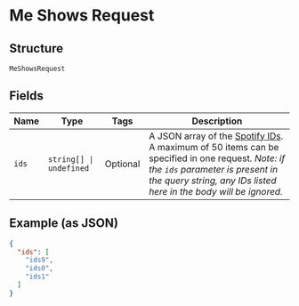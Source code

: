
# Me Shows Request

## Structure

`MeShowsRequest`

## Fields

| Name | Type | Tags | Description |
|  --- | --- | --- | --- |
| `ids` | `string[] \| undefined` | Optional | A JSON array of the [Spotify IDs](https://developer.spotify.com/documentation/web-api/#spotify-uris-and-ids).  <br>A maximum of 50 items can be specified in one request. *Note: if the `ids` parameter is present in the query string, any IDs listed here in the body will be ignored.* |

## Example (as JSON)

```json
{
  "ids": [
    "ids9",
    "ids0",
    "ids1"
  ]
}
```

